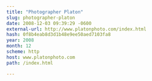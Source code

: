 ```yaml
---
title: "Photographer Platon"
slug: photographer-platon
date: 2008-12-03 09:39:29 -0600
external-url: http://www.platonphoto.com/index.html
hash: 0f8b4eab8d3d1b48e9ee50aed7103fa8
year: 2008
month: 12
scheme: http
host: www.platonphoto.com
path: /index.html

---
```



